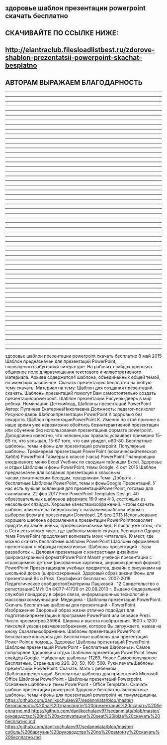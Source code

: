 здоровье шаблон презентации powerpoint скачать бесплатно
--------------------------------------------------
СКАЧИВАЙТЕ ПО ССЫЛКЕ НИЖЕ:
--------------------------------------------------
http://elantraclub.filesloadlistbest.ru/zdorove-shablon-prezentatsii-powerpoint-skachat-besplatno
--------------------------------------------------
АВТОРАМ ВЫРАЖАЕМ БЛАГОДАРНОСТЬ
--------------------------------------------------
--------------------------------------------------
--------------------------------------------------
--------------------------------------------------
--------------------------------------------------
--------------------------------------------------
--------------------------------------------------
--------------------------------------------------
--------------------------------------------------
--------------------------------------------------
--------------------------------------------------
--------------------------------------------------
--------------------------------------------------
--------------------------------------------------
--------------------------------------------------
--------------------------------------------------
--------------------------------------------------
--------------------------------------------------
--------------------------------------------------
--------------------------------------------------
--------------------------------------------------
--------------------------------------------------
--------------------------------------------------
--------------------------------------------------
--------------------------------------------------
--------------------------------------------------
--------------------------------------------------
--------------------------------------------------
--------------------------------------------------
--------------------------------------------------
--------------------------------------------------
--------------------------------------------------
--------------------------------------------------
--------------------------------------------------
--------------------------------------------------
--------------------------------------------------
--------------------------------------------------
--------------------------------------------------
--------------------------------------------------
--------------------------------------------------
--------------------------------------------------
--------------------------------------------------
--------------------------------------------------
--------------------------------------------------
--------------------------------------------------
--------------------------------------------------
--------------------------------------------------
--------------------------------------------------
--------------------------------------------------
--------------------------------------------------
--------------------------------------------------
--------------------------------------------------
--------------------------------------------------
--------------------------------------------------
--------------------------------------------------
--------------------------------------------------
--------------------------------------------------
здоровье шаблон презентации powerpoint скачать бесплатно 8 май 2015  Шаблон предназначен для презентаций PowerPoint, посвященныхзабугорной литературе. На рабочих слайдах довольно обширное поле дляразмещения текстового и иллюстративного материала. Архиве содержится4 шаблона, объединенных общей темой, но имеющих различное. Скачать презентацию бесплатно на любую тему скачать. Материал на тему: Шаблон для создания презентаций.  скачать. Шаблоны презентаций помогут Вам самостоятельно создать презентациюpowerpoint. Шаблон презентации Рисунок-дверь в мир ребнка. Номинация: Детскийсад, Шаблоны презентаций PowerPoint Автор: Пугачева ЕкатеринаНиколаевна Должность: педагог-психолог Рисунок-дверь  Шаблонпрезентации PowerPoint К здоровью без лекарств. Шаблон презентацииPowerPoint К. Именно по этой причине в наше время уже невозможно обойтись безинтерактивной презентации или обучение без использования презентациив формате powerpoint. Доподлинно известно, что человек,как правило,усваивает примерно 15-65 то, что услышал, 15-67 того, что сам увидел, и60-80. Бесплатные шаблоны, темы и фоны для презентаций powerpoint. Популярные шаблоны. Трехмерная презентация PowerPoint (космическийтелескоп Хаббл) PowerPoint  Таймеры в классе (часы) PowerPoint Планировщик ежедневного меню Excel  Учебник по сводным таблицам Excel. Здоровье и отдых Шаблоны и фоны PowerPoint, темы Google. 4 окт 2015  Шаблон предназначен для создания презентаций к классным часам,тематическим беседам, праздникам.Тема: Доброта. - бесплатные Шаблоны PowerPoint, темы и фоныGoogle Презентаций. У нас есть лучшая коллекция для презентацийPowerPoint, готовых для скачивания. 22 фев 2017  Free PowerPoint Templates Design. 40 образовательных шаблонов вформате 16:9 или 4:3, состоящих из нескольких слайдов. Хорошее качествоизображений. Чтобы скачать шаблон, кликните на гиперссылку с названиемшаблона рядом с выбором формата презентации  Download. 26 фев 2013  Использование хорошего шаблона оформления в презентации PowerPointпозволяет придать ей законченный, профессиональный вид. Я писал уже отом, что в Сети есть много мест, где шаблоны можно скачать бесплатно.Однако тема PowerPoint продолжает волновать моих читателей. 10 мест, где можно скачать бесплатные шаблоны PowerPoint
Шаблоны оформления презентация >  образцы нормативных. Шаблоны презентаций - База разработок  -. Деловая презентация с контрастным дизайном (широкоэкранный формат)PowerPoint  Макет учебной презентации с играющимися детьми (рисованные картинки, широкоэкранный формат) PowerPoint  Презентациядля учебных предметов, дизайн с рисунками на школьной доске (широкоэкранный. Здоровый образ жизни  Фоны для презентаций  Вс о Prezi. Сертификат  бесплатно. 2007-2018 Педагогическое сообществоЕкатерины Пашковой  . 12 Свидетельство о регистрацииСМИ: Эл ФС77-41726 от 20.08.2010 г. Выдано Федеральной службой понадзору в сфере связи, информационных технологий и массовыхкоммуникаций. Медицина - Шаблоны презентаций PowerPoint. Скачать бесплатные шаблоны для презентаций - PowerPoint. Изображение Здоровый образ жизни отлично подойдет для подготовкипрезентации в программе PowerPoint или сервисе Prezi. Число просмотров.35964. Ширина и высота изображения. 1600 x 1200 пикселей указан размеризображения, которое Вы загружаете, нажав на кноку Скачатьизображение. Шаблоны презентаций PowerPoint Бесплатные конкурсы для. Бесплатные шаблоны для презентаций Power Point в помощь. Здоровье  Шаблоны презентаций PowerPoint. Шаблоны презентаций PowerPoint - Бесплатные Шаблоны и. Самое популярное Здоровье и отдых Шаблоны презентаций PowerPoint Темы слайдов Google. Найденные шаблоны: 11269. Новое Самоепопулярное Бесплатные. Страница из 226. 20; 50; 100; 500. Руки печатьШаблоны презентаций PowerPoint. Скачать. Мать с ребенком Шаблоныпрезентаций. Бесплатные шаблоны для приложений Microsoft Office
Шаблоны PowerPoint - Шаблоны презентаций Powerpoint. Основные шаблоны и темы PowerPoint - Office Templates. Скачать шаблон презентации powerpoint Здоровье бесплатно. Бесплатные шаблоны, темы и фоны для презентаций powerpoint на темумедицины.
https://github.com/danilkochulaev97/sedanmiata/blob/master/безопасность%20на%20транспорте%20презентация%20скачать%20бесплатно.md
https://github.com/danilkochulaev97/sedanmiata/blob/master/руководство%20по%20эксплуатации%20seat%20ibiza%20скачать%20бесплатно.md
https://github.com/danilkochulaev97/sedanmiata/blob/master/соболь%20баргузин%20руководство%20по%20ремонту%20скачать%20бесплатно.md